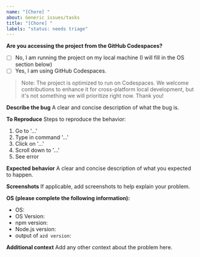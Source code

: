```yaml
---
name: "[Chore] "
about: Generic issues/tasks
title: "[Chore] "
labels: "status: needs triage"
---
```



**Are you accessing the project from the GitHub Codespaces?**

- [ ] No, I am running the project on my local machine (I will fill in the OS section below)
- [ ] Yes, I am using GitHub Codespaces.

> Note: The project is optimized to run on Codespaces. We welcome contributions to enhance it for cross-platform local development, but it's not something we will prioritize right now. Thank you!

**Describe the bug**
A clear and concise description of what the bug is.


**To Reproduce**
Steps to reproduce the behavior:

1. Go to '...'
2. Type in command '...'
3. Click on '...'
4. Scroll down to '...'
5. See error


**Expected behavior**
A clear and concise description of what you expected to happen.


**Screenshots**
If applicable, add screenshots to help explain your problem.


**OS (please complete the following information):**

- OS:
- OS Version:
- npm version: 
- Node.js version:
- output of `azd version`: 

**Additional context**
Add any other context about the problem here.
